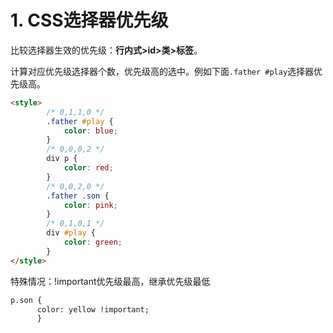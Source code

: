 # 1. CSS选择器优先级

比较选择器生效的优先级：**行内式>id>类>标签**。

计算对应优先级选择器个数，优先级高的选中。例如下面`.father #play`选择器优先级高。

```html
<style>
		/* 0,1,1,0 */
        .father #play {
            color: blue;
        }
        /* 0,0,0,2 */
        div p {
            color: red;
        }
        /* 0,0,2,0 */
        .father .son {
            color: pink;
        }
        /* 0,1,0,1 */
        div #play {
            color: green;
        }
</style>
```



特殊情况：!important优先级最高，继承优先级最低

```html
p.son {
      color: yellow !important;
      }
```


